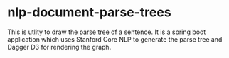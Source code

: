 # nlp-document-parse-trees
This is utlity to draw the [parse tree](https://en.wikipedia.org/wiki/Parse_tree) of a sentence.
It is a spring boot application which uses Stanford Core NLP to generate the parse tree and Dagger D3 for rendering the graph.

